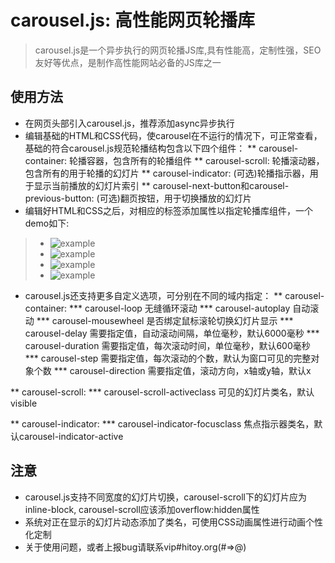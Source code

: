 # carousel.js: 高性能网页轮播库
> carousel.js是一个异步执行的网页轮播JS库,具有性能高，定制性强，SEO友好等优点，是制作高性能网站必备的JS库之一

## 使用方法
* 在网页头部引入carousel.js，推荐添加async异步执行
* 编辑基础的HTML和CSS代码，使carousel在不运行的情况下，可正常查看，基础的符合carousel.js规范轮播结构包含以下四个组件：
** carousel-container: 轮播容器，包含所有的轮播组件
** carousel-scroll: 轮播滚动器，包含所有的用于轮播的幻灯片
** carousel-indicator: (可选)轮播指示器，用于显示当前播放的幻灯片索引
** carousel-next-button和carousel-previous-button: (可选)翻页按钮，用于切换播放的幻灯片
* 编辑好HTML和CSS之后，对相应的标签添加属性以指定轮播库组件，一个demo如下:
> <div class="container" carousel-container>
>   <ul class="altas" carousel-scroll>
>       <li><img src="example.jpg" alt="example"></li>
>       <li><img src="example.jpg" alt="example"></li>
>       <li><img src="example.jpg" alt="example"></li>
>       <li><img src="example.jpg" alt="example"></li>
>   </ul>
>   <div class="indicator" carousel-indicator></div>
>   <span carousel-next-button></span>
>   <span carousel-previous-button></span>
> </div>
* carousel.js还支持更多自定义选项，可分别在不同的域内指定：
** carousel-container: 
*** carousel-loop 无缝循环滚动
*** carousel-autoplay 自动滚动
*** carousel-mousewheel 是否绑定鼠标滚轮切换幻灯片显示
*** carousel-delay 需要指定值，自动滚动间隔，单位毫秒，默认6000毫秒
*** carousel-duration 需要指定值，每次滚动时间，单位毫秒，默认600毫秒
*** carousel-step 需要指定值，每次滚动的个数，默认为窗口可见的完整对象个数
*** carousel-direction 需要指定值，滚动方向，x轴或y轴，默认x

** carousel-scroll:
*** carousel-scroll-activeclass 可见的幻灯片类名，默认visible

** carousel-indicator:
*** carousel-indicator-focusclass 焦点指示器类名，默认carousel-indicator-active

## 注意
* carousel.js支持不同宽度的幻灯片切换，carousel-scroll下的幻灯片应为inline-block, carousel-scroll应该添加overflow:hidden属性
* 系统对正在显示的幻灯片动态添加了类名，可使用CSS动画属性进行动画个性化定制
* 关于使用问题，或者上报bug请联系vip#hitoy.org(#=>@)
